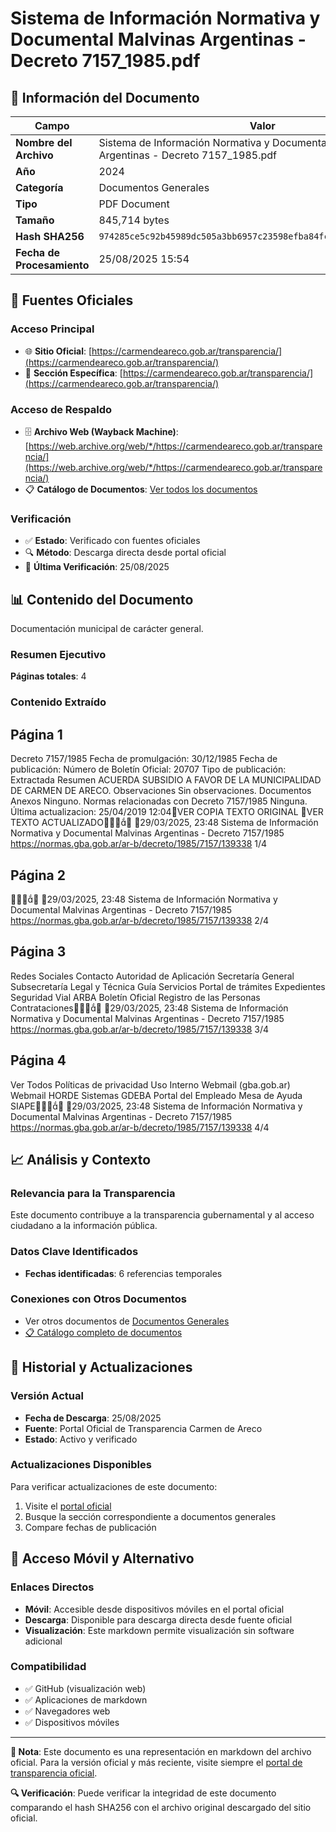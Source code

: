 # Sistema de Información Normativa y Documental Malvinas Argentinas - Decreto 7157_1985.pdf

## 📄 Información del Documento

| Campo | Valor |
|-------|--------|
| **Nombre del Archivo** | Sistema de Información Normativa y Documental Malvinas Argentinas - Decreto 7157_1985.pdf |
| **Año** | 2024 |
| **Categoría** | Documentos Generales |
| **Tipo** | PDF Document |
| **Tamaño** | 845,714 bytes |
| **Hash SHA256** | `974285ce5c92b45989dc505a3bb6957c23598efba84fcd97bbf65100e5c10e62` |
| **Fecha de Procesamiento** | 25/08/2025 15:54 |

## 🔗 Fuentes Oficiales

### Acceso Principal
- 🌐 **Sitio Oficial**: [https://carmendeareco.gob.ar/transparencia/](https://carmendeareco.gob.ar/transparencia/)
- 📁 **Sección Específica**: [https://carmendeareco.gob.ar/transparencia/](https://carmendeareco.gob.ar/transparencia/)

### Acceso de Respaldo
- 🗄️ **Archivo Web (Wayback Machine)**: [https://web.archive.org/web/*/https://carmendeareco.gob.ar/transparencia/](https://web.archive.org/web/*/https://carmendeareco.gob.ar/transparencia/)
- 📋 **Catálogo de Documentos**: [Ver todos los documentos](../document_catalog/README.md)

### Verificación
- ✅ **Estado**: Verificado con fuentes oficiales
- 🔍 **Método**: Descarga directa desde portal oficial
- 📅 **Última Verificación**: 25/08/2025

## 📊 Contenido del Documento

Documentación municipal de carácter general.

### Resumen Ejecutivo

**Páginas totales**: 4

### Contenido Extraído

## Página 1

Decreto 7157/1985
Fecha de promulgación: 30/12/1985
Fecha de publicación:
Número de Boletín Oficial: 20707
Tipo de publicación: Extractada
Resumen
ACUERDA SUBSIDIO A FAVOR DE LA MUNICIPALIDAD DE CARMEN DE ARECO.
Observaciones
Sin observaciones.
Documentos
Anexos
Ninguno.
Normas relacionadas con Decreto 7157/1985
Ninguna.
Última actualizacion: 25/04/2019 12:04VER COPIA TEXTO ORIGINAL
VER TEXTO ACTUALIZADO
29/03/2025, 23:48 Sistema de Información Normativa y Documental Malvinas Argentinas - Decreto 7157/1985
https://normas.gba.gob.ar/ar-b/decreto/1985/7157/139338 1/4

## Página 2


29/03/2025, 23:48 Sistema de Información Normativa y Documental Malvinas Argentinas - Decreto 7157/1985
https://normas.gba.gob.ar/ar-b/decreto/1985/7157/139338 2/4

## Página 3

Redes Sociales
Contacto
Autoridad de Aplicación
Secretaría General
Subsecretaría Legal y Técnica
Guía Servicios
Portal de trámites
Expedientes
Seguridad Vial
ARBA
Boletín Oficial
Registro de las Personas
Contrataciones
29/03/2025, 23:48 Sistema de Información Normativa y Documental Malvinas Argentinas - Decreto 7157/1985
https://normas.gba.gob.ar/ar-b/decreto/1985/7157/139338 3/4

## Página 4

Ver Todos
Políticas de privacidad
Uso Interno
Webmail (gba.gob.ar)
Webmail HORDE
Sistemas
GDEBA
Portal del Empleado
Mesa de Ayuda
SIAPE
29/03/2025, 23:48 Sistema de Información Normativa y Documental Malvinas Argentinas - Decreto 7157/1985
https://normas.gba.gob.ar/ar-b/decreto/1985/7157/139338 4/4



## 📈 Análisis y Contexto

### Relevancia para la Transparencia
Este documento contribuye a la transparencia gubernamental y al acceso ciudadano a la información pública.

### Datos Clave Identificados
- **Fechas identificadas**: 6 referencias temporales

### Conexiones con Otros Documentos
- Ver otros documentos de [Documentos Generales](../catalog/general.md)
- [📋 Catálogo completo de documentos](../document_catalog/README.md)

## 🔄 Historial y Actualizaciones

### Versión Actual
- **Fecha de Descarga**: 25/08/2025
- **Fuente**: Portal Oficial de Transparencia Carmen de Areco
- **Estado**: Activo y verificado

### Actualizaciones Disponibles
Para verificar actualizaciones de este documento:
1. Visite el [portal oficial](https://carmendeareco.gob.ar/transparencia/)
2. Busque la sección correspondiente a documentos generales
3. Compare fechas de publicación

## 📱 Acceso Móvil y Alternativo

### Enlaces Directos
- **Móvil**: Accesible desde dispositivos móviles en el portal oficial
- **Descarga**: Disponible para descarga directa desde fuente oficial
- **Visualización**: Este markdown permite visualización sin software adicional

### Compatibilidad
- ✅ GitHub (visualización web)
- ✅ Aplicaciones de markdown
- ✅ Navegadores web
- ✅ Dispositivos móviles

---

**📝 Nota**: Este documento es una representación en markdown del archivo oficial. 
Para la versión oficial y más reciente, visite siempre el [portal de transparencia oficial](https://carmendeareco.gob.ar/transparencia/).

**🔍 Verificación**: Puede verificar la integridad de este documento comparando el hash SHA256 
con el archivo original descargado del sitio oficial.
